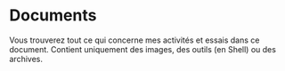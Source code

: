 # Documents
Vous trouverez tout ce qui concerne mes activités et essais dans ce document.
Contient uniquement des images, des outils (en Shell) ou des archives.
